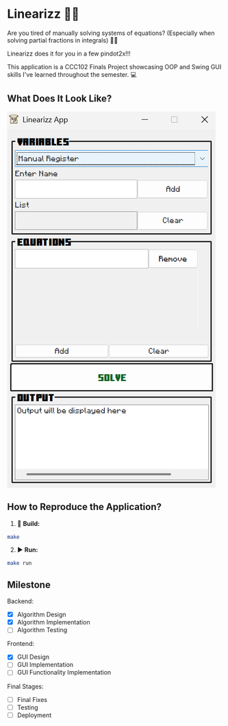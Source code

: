 # Linearizz 🧮✨

Are you tired of manually solving systems of equations? (Especially when solving partial fractions in integrals) 🤔🤔

Linearizz does it for you in a few pindot2x!!!

This application is a CCC102 Finals Project showcasing OOP and Swing GUI skills I've learned throughout the semester. 💻

## What Does It Look Like?
![image info](./resources/sample-ss.png)

## How to Reproduce the Application?

1. 🔨 **Build:**
```bash
make
```

2. ▶️ **Run:**
```bash
make run
```
   
## Milestone
Backend:
- [x] Algorithm Design
- [x] Algorithm Implementation
- [ ] Algorithm Testing

Frontend:
- [X] GUI Design
- [ ] GUI Implementation
- [ ] GUI Functionality Implementation
      
Final Stages:
- [ ] Final Fixes
- [ ] Testing
- [ ] Deployment
